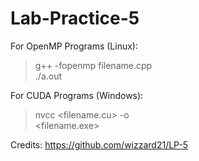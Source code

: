 # Lab-Practice-5

For OpenMP Programs (Linux): <br/>
> g++ -fopenmp filename.cpp <br/>
> ./a.out
  
For CUDA Programs (Windows): <br/>
> nvcc <filename.cu> -o <filename> <br/>
> <filename.exe>

Credits: https://github.com/wizzard21/LP-5
